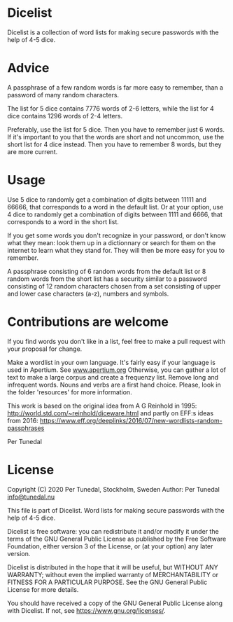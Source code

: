 Dicelist
========
Dicelist is a collection of word lists for making secure 
passwords with the help of 4-5 dice.

Advice
======
A passphrase of a few random words is far more easy to remember, than a password 
of many random characters.

The list for 5 dice contains 7776 words of 2-6 letters, while the list 
for 4 dice contains 1296 words of 2-4 letters.

Preferably, use the list for 5 dice. Then you have to remember just 6 words. 
If it's important to you that the words are short and not uncommon, use the 
short list for 4 dice instead. Then you have to remember 8 words, but they are 
more current.

Usage
=====
Use 5 dice to randomly get a combination of digits between 11111 and 66666, 
that corresponds to a word in the default list. Or at your option, use 4 dice 
to randomly get a combination of digits between 1111 and 6666, that 
corresponds to a word in the short list.

If you get some words you don't recognize in your password, or don't know what 
they mean: look them up in a dictionnary or search for them on the internet to 
learn what they stand for. They will then be more easy for you to remember.

A passphrase consisting of 6 random words from the default list or 8 random 
words from the short list has a security similar to a password consisting 
of 12 random characters chosen from a set consisting of upper and lower case 
characters (a-z), numbers and symbols.

Contributions are welcome
=========================

If you find words you don't like in a list, feel free 
to make a pull request with your proposal for change.

Make a wordlist in your own language. It's fairly 
easy if your language is used in Apertium. See www.apertium.org
Otherwise, you can gather a lot of text to make a large corpus and create a 
frequenzy list. Remove long and infrequent words. Nouns and verbs are a first 
hand choice. Please, look in the folder 'resources' for more information.

This work is based on the original idea from A G Reinhold in 1995:
http://world.std.com/~reinhold/diceware.html
and partly on EFF:s ideas from 2016:
https://www.eff.org/deeplinks/2016/07/new-wordlists-random-passphrases

Per Tunedal


License
=======
Copyright (C) 2020 Per Tunedal, Stockholm, Sweden
Author: Per Tunedal <info@tunedal.nu>

This file is part of Dicelist. Word lists for making secure 
passwords with the help of 4-5 dice.

Dicelist is free software: you can redistribute it and/or modify
it under the terms of the GNU General Public License as published by
the Free Software Foundation, either version 3 of the License, or
(at your option) any later version.

Dicelist is distributed in the hope that it will be useful,
but WITHOUT ANY WARRANTY; without even the implied warranty of
MERCHANTABILITY or FITNESS FOR A PARTICULAR PURPOSE.  See the
GNU General Public License for more details.

You should have received a copy of the GNU General Public License
along with Dicelist.  If not, see <https://www.gnu.org/licenses/>.
